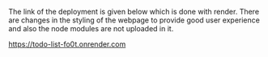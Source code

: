 The link of the deployment is given below which is done with render. There are changes in the styling of the webpage to provide good user experience and also the node modules are not uploaded in it.


https://todo-list-fo0t.onrender.com
